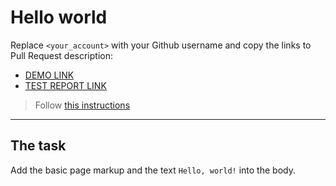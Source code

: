 # Hello world
Replace `<your_account>` with your Github username and copy the links to Pull Request description:
- [DEMO LINK](https://github.com/pelahiia/layout_hello-world)
- [TEST REPORT LINK](https://pelahiia.github.io/layout_hello-world/report/html_report/)

> Follow [this instructions](https://mate-academy.github.io/layout_task-guideline/#how-to-solve-the-layout-tasks-on-github)
___

## The task 
Add the basic page markup and the text `Hello, world!` into the body.
